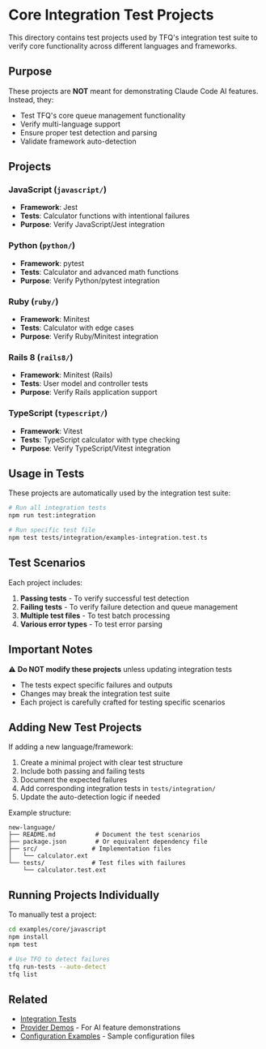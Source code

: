 # Core Integration Test Projects

This directory contains test projects used by TFQ's integration test suite to verify core functionality across different languages and frameworks.

## Purpose

These projects are **NOT** meant for demonstrating Claude Code AI features. Instead, they:
- Test TFQ's core queue management functionality
- Verify multi-language support
- Ensure proper test detection and parsing
- Validate framework auto-detection

## Projects

### JavaScript (`javascript/`)
- **Framework**: Jest
- **Tests**: Calculator functions with intentional failures
- **Purpose**: Verify JavaScript/Jest integration

### Python (`python/`)
- **Framework**: pytest
- **Tests**: Calculator and advanced math functions
- **Purpose**: Verify Python/pytest integration

### Ruby (`ruby/`)
- **Framework**: Minitest
- **Tests**: Calculator with edge cases
- **Purpose**: Verify Ruby/Minitest integration

### Rails 8 (`rails8/`)
- **Framework**: Minitest (Rails)
- **Tests**: User model and controller tests
- **Purpose**: Verify Rails application support

### TypeScript (`typescript/`)
- **Framework**: Vitest
- **Tests**: TypeScript calculator with type checking
- **Purpose**: Verify TypeScript/Vitest integration

## Usage in Tests

These projects are automatically used by the integration test suite:

```bash
# Run all integration tests
npm run test:integration

# Run specific test file
npm test tests/integration/examples-integration.test.ts
```

## Test Scenarios

Each project includes:
1. **Passing tests** - To verify successful test detection
2. **Failing tests** - To verify failure detection and queue management
3. **Multiple test files** - To test batch processing
4. **Various error types** - To test error parsing

## Important Notes

⚠️ **Do NOT modify these projects** unless updating integration tests
- The tests expect specific failures and outputs
- Changes may break the integration test suite
- Each project is carefully crafted for testing specific scenarios

## Adding New Test Projects

If adding a new language/framework:

1. Create a minimal project with clear test structure
2. Include both passing and failing tests
3. Document the expected failures
4. Add corresponding integration tests in `tests/integration/`
5. Update the auto-detection logic if needed

Example structure:
```
new-language/
├── README.md           # Document the test scenarios
├── package.json        # Or equivalent dependency file
├── src/               # Implementation files
│   └── calculator.ext
└── tests/             # Test files with failures
    └── calculator.test.ext
```

## Running Projects Individually

To manually test a project:

```bash
cd examples/core/javascript
npm install
npm test

# Use TFQ to detect failures
tfq run-tests --auto-detect
tfq list
```

## Related

- [Integration Tests](../../tests/integration/)
- [Provider Demos](../providers/) - For AI feature demonstrations
- [Configuration Examples](../configs/) - Sample configuration files